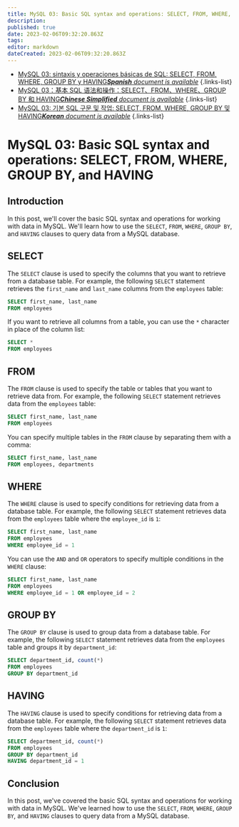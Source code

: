 ```yaml
---
title: MySQL 03: Basic SQL syntax and operations: SELECT, FROM, WHERE, GROUP BY, and HAVING
description: 
published: true
date: 2023-02-06T09:32:20.863Z
tags: 
editor: markdown
dateCreated: 2023-02-06T09:32:20.863Z
---
```


- [MySQL 03: sintaxis y operaciones básicas de SQL: SELECT, FROM, WHERE, GROUP BY y HAVING***Spanish** document is available*](/es/Knowledge-base/mysql-for-planner-marketers/Learning/mysql-03-basic-sql-syntax-and-operations-select-from-where-group-by-and-having)
{.links-list}
- [MySQL 03：基本 SQL 语法和操作：SELECT、FROM、WHERE、GROUP BY 和 HAVING***Chinese Simplified** document is available*](/zh/Knowledge-base/mysql-for-planner-marketers/Learning/mysql-03-basic-sql-syntax-and-operations-select-from-where-group-by-and-having)
{.links-list}
- [MySQL 03: 기본 SQL 구문 및 작업: SELECT, FROM, WHERE, GROUP BY 및 HAVING***Korean** document is available*](/ko/Knowledge-base/mysql-for-planner-marketers/Learning/mysql-03-basic-sql-syntax-and-operations-select-from-where-group-by-and-having)
{.links-list}


# MySQL 03: Basic SQL syntax and operations: SELECT, FROM, WHERE, GROUP BY, and HAVING

## Introduction

In this post, we'll cover the basic SQL syntax and operations for working with data in MySQL. We'll learn how to use the `SELECT`, `FROM`, `WHERE`, `GROUP BY`, and `HAVING` clauses to query data from a MySQL database.

## SELECT

The `SELECT` clause is used to specify the columns that you want to retrieve from a database table. For example, the following `SELECT` statement retrieves the `first_name` and `last_name` columns from the `employees` table:

```sql
SELECT first_name, last_name
FROM employees
```

If you want to retrieve all columns from a table, you can use the `*` character in place of the column list:

```sql
SELECT *
FROM employees
```

## FROM

The `FROM` clause is used to specify the table or tables that you want to retrieve data from. For example, the following `SELECT` statement retrieves data from the `employees` table:

```sql
SELECT first_name, last_name
FROM employees
```

You can specify multiple tables in the `FROM` clause by separating them with a comma:

```sql
SELECT first_name, last_name
FROM employees, departments
```

## WHERE

The `WHERE` clause is used to specify conditions for retrieving data from a database table. For example, the following `SELECT` statement retrieves data from the `employees` table where the `employee_id` is `1`:

```sql
SELECT first_name, last_name
FROM employees
WHERE employee_id = 1
```

You can use the `AND` and `OR` operators to specify multiple conditions in the `WHERE` clause:

```sql
SELECT first_name, last_name
FROM employees
WHERE employee_id = 1 OR employee_id = 2
```

## GROUP BY

The `GROUP BY` clause is used to group data from a database table. For example, the following `SELECT` statement retrieves data from the `employees` table and groups it by `department_id`:

```sql
SELECT department_id, count(*)
FROM employees
GROUP BY department_id
```

## HAVING

The `HAVING` clause is used to specify conditions for retrieving data from a database table. For example, the following `SELECT` statement retrieves data from the `employees` table where the `department_id` is `1`:

```sql
SELECT department_id, count(*)
FROM employees
GROUP BY department_id
HAVING department_id = 1
```

## Conclusion

In this post, we've covered the basic SQL syntax and operations for working with data in MySQL. We've learned how to use the `SELECT`, `FROM`, `WHERE`, `GROUP BY`, and `HAVING` clauses to query data from a MySQL database.